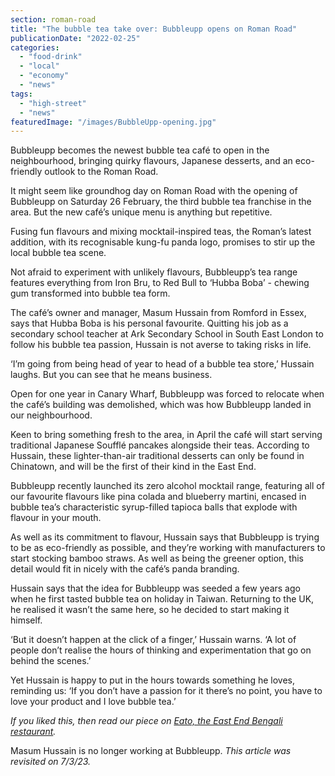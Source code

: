 ```yaml
---
section: roman-road
title: "The bubble tea take over: Bubbleupp opens on Roman Road"
publicationDate: "2022-02-25"
categories: 
  - "food-drink"
  - "local"
  - "economy"
  - "news"
tags: 
  - "high-street"
  - "news"
featuredImage: "/images/BubbleUpp-opening.jpg"
---
```


Bubbleupp becomes the newest bubble tea café to open in the neighbourhood, bringing quirky flavours, Japanese desserts, and an eco-friendly outlook to the Roman Road.

It might seem like groundhog day on Roman Road with the opening of Bubbleupp on Saturday 26 February, the third bubble tea franchise in the area. But the new café’s unique menu is anything but repetitive. 

Fusing fun flavours and mixing mocktail-inspired teas, the Roman’s latest addition, with its recognisable kung-fu panda logo, promises to stir up the local bubble tea scene. 

Not afraid to experiment with unlikely flavours, Bubbleupp’s tea range features everything from Iron Bru, to Red Bull to ‘Hubba Boba’ - chewing gum transformed into bubble tea form. 

The café’s owner and manager, Masum Hussain from Romford in Essex, says that Hubba Boba is his personal favourite. Quitting his job as a secondary school teacher at Ark Secondary School in South East London to follow his bubble tea passion, Hussain is not averse to taking risks in life.

‘I’m going from being head of year to head of a bubble tea store,’ Hussain laughs. But you can see that he means business. 

Open for one year in Canary Wharf, Bubbleupp was forced to relocate when the café’s building was demolished, which was how Bubbleupp landed in our neighbourhood. 

Keen to bring something fresh to the area, in April the café will start serving traditional Japanese Soufflé pancakes alongside their teas. According to Hussain, these lighter-than-air traditional desserts can only be found in Chinatown, and will be the first of their kind in the East End. 

Bubbleupp recently launched its zero alcohol mocktail range, featuring all of our favourite flavours like pina colada and blueberry martini, encased in bubble tea’s characteristic syrup-filled tapioca balls that explode with flavour in your mouth. 

As well as its commitment to flavour, Hussain says that Bubbleupp is trying to be as eco-friendly as possible, and they’re working with manufacturers to start stocking bamboo straws. As well as being the greener option, this detail would fit in nicely with the café’s panda branding. 

Hussain says that the idea for Bubbleupp was seeded a few years ago when he first tasted bubble tea on holiday in Taiwan. Returning to the UK, he realised it wasn’t the same here, so he decided to start making it himself. 

‘But it doesn’t happen at the click of a finger,’ Hussain warns. ‘A lot of people don’t realise the hours of thinking and experimentation that go on behind the scenes.’ 

Yet Hussain is happy to put in the hours towards something he loves, reminding us: ‘If you don’t have a passion for it there’s no point, you have to love your product and I love bubble tea.’ 

_If you liked this, then read our piece on [Eato, the East End Bengali restaurant](https://romanroadlondon.com/eato-roman-road-opens/)._

Masum Hussain is no longer working at Bubbleupp. _This article was revisited on 7/3/23._

